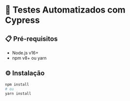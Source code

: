 # 🚀 Testes Automatizados com Cypress

## 📋 Pré-requisitos
- Node.js v16+
- npm v8+ ou yarn

## ⚙️ Instalação
```bash
npm install
# ou
yarn install